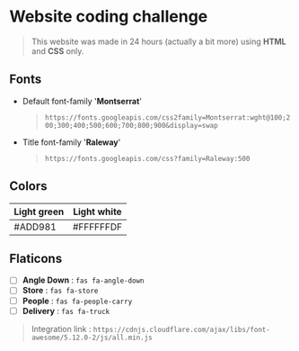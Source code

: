 ﻿# Website coding challenge

>This website was made in 24 hours (actually a bit more) using **HTML** and **CSS** only.



## Fonts

 - Default font-family '**Montserrat**' 
	 > `https://fonts.googleapis.com/css2family=Montserrat:wght@100;200;300;400;500;600;700;800;900&display=swap`

- Title font-family '**Raleway**'
	> `https://fonts.googleapis.com/css?family=Raleway:500`


## Colors
|Light green| Light white |
|--|--|
| #ADD981| #FFFFFFDF | 


## Flaticons

 - [ ] **Angle Down** : `fas fa-angle-down`
 - [ ] **Store** :  `fas fa-store`
 - [ ] **People** : `fas fa-people-carry`
 - [ ] **Delivery** : `fas fa-truck`
> Integration link : `https://cdnjs.cloudflare.com/ajax/libs/font-awesome/5.12.0-2/js/all.min.js`


